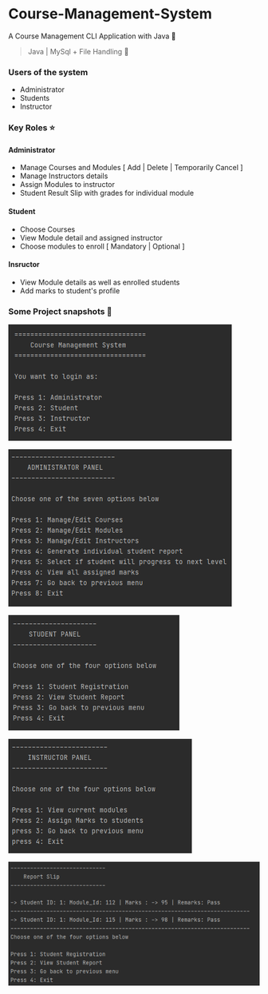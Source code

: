 # Course-Management-System
A Course Management CLI Application with Java :100:

> Java | MySql + File Handling :ghost:

### Users of the system
* Administrator
* Students
* Instructor

### Key Roles :star:
  #### Administrator
  * Manage Courses and Modules [ Add | Delete | Temporarily Cancel ]
  * Manage Instructors details 
  * Assign Modules to instructor
  * Student Result Slip with grades for individual module
  #### Student
  * Choose Courses
  * View Module detail and assigned instructor 
  * Choose modules to enroll [ Mandatory | Optional ]
  #### Insructor
  * View Module details as well as enrolled students
  * Add marks to student's profile
  
### Some Project snapshots :cowboy_hat_face:
![plot](./ss/main.png)

![plot](./ss/admin.png)

![plot](./ss/std.png)

![plot](./ss/instr.png)

![plot](./ss/res.png)
